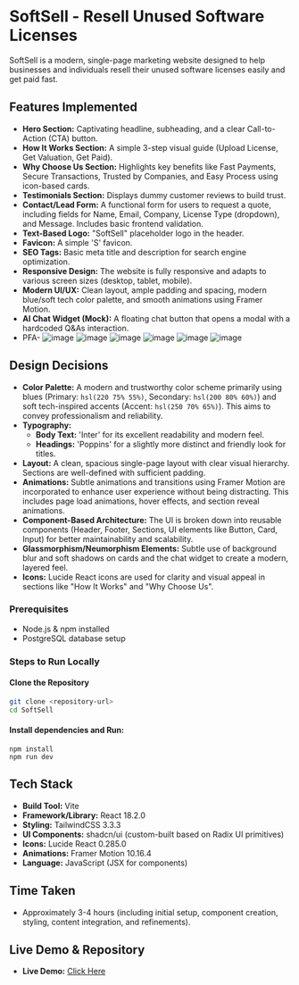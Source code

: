 # SoftSell - Resell Unused Software Licenses

SoftSell is a modern, single-page marketing website designed to help businesses and individuals resell their unused software licenses easily and get paid fast.

## Features Implemented
*   **Hero Section:** Captivating headline, subheading, and a clear Call-to-Action (CTA) button.
*   **How It Works Section:** A simple 3-step visual guide (Upload License, Get Valuation, Get Paid).
*   **Why Choose Us Section:** Highlights key benefits like Fast Payments, Secure Transactions, Trusted by Companies, and Easy Process using icon-based cards.
*   **Testimonials Section:** Displays dummy customer reviews to build trust.
*   **Contact/Lead Form:** A functional form for users to request a quote, including fields for Name, Email, Company, License Type (dropdown), and Message. Includes basic frontend validation.
*   **Text-Based Logo:** "SoftSell" placeholder logo in the header.
*   **Favicon:** A simple 'S' favicon.
*   **SEO Tags:** Basic meta title and description for search engine optimization.
*   **Responsive Design:** The website is fully responsive and adapts to various screen sizes (desktop, tablet, mobile).
*   **Modern UI/UX:** Clean layout, ample padding and spacing, modern blue/soft tech color palette, and smooth animations using Framer Motion.
*   **AI Chat Widget (Mock):** A floating chat button that opens a modal with a hardcoded Q&As interaction.
*   PFA-
  ![image](https://github.com/user-attachments/assets/8c23c2d7-504d-4ef4-8fc6-400381b4738e)
  ![image](https://github.com/user-attachments/assets/1dcbbe9d-c3ca-4e5f-93e9-6d8e798038ee)
  ![image](https://github.com/user-attachments/assets/f5f07bd1-aae4-4727-80c3-593ccb853626)
  ![image](https://github.com/user-attachments/assets/fb13aaca-67fd-4f02-adb2-41064da55ec3)
  ![image](https://github.com/user-attachments/assets/33699387-8a12-43ee-9156-2c99f80b913b)
  ![image](https://github.com/user-attachments/assets/28476b18-c08c-487c-b1f5-89ce95f97597)

## Design Decisions
*   **Color Palette:** A modern and trustworthy color scheme primarily using blues (Primary: `hsl(220 75% 55%)`, Secondary: `hsl(200 80% 60%)`) and soft tech-inspired accents (Accent: `hsl(250 70% 65%)`). This aims to convey professionalism and reliability.
*   **Typography:**
    *   **Body Text:** 'Inter' for its excellent readability and modern feel.
    *   **Headings:** 'Poppins' for a slightly more distinct and friendly look for titles.
*   **Layout:** A clean, spacious single-page layout with clear visual hierarchy. Sections are well-defined with sufficient padding.
*   **Animations:** Subtle animations and transitions using Framer Motion are incorporated to enhance user experience without being distracting. This includes page load animations, hover effects, and section reveal animations.
*   **Component-Based Architecture:** The UI is broken down into reusable components (Header, Footer, Sections, UI elements like Button, Card, Input) for better maintainability and scalability.
*   **Glassmorphism/Neumorphism Elements:** Subtle use of background blur and soft shadows on cards and the chat widget to create a modern, layered feel.
*   **Icons:** Lucide React icons are used for clarity and visual appeal in sections like "How It Works" and "Why Choose Us".

### Prerequisites
- Node.js & npm installed
- PostgreSQL database setup

### Steps to Run Locally
#### Clone the Repository
```bash
git clone <repository-url>
cd SoftSell
```
#### Install dependencies and Run:
```
npm install
npm run dev
```

## Tech Stack
*   **Build Tool:** Vite
*   **Framework/Library:** React 18.2.0
*   **Styling:** TailwindCSS 3.3.3
*   **UI Components:** shadcn/ui (custom-built based on Radix UI primitives)
*   **Icons:** Lucide React 0.285.0
*   **Animations:** Framer Motion 10.16.4
*   **Language:** JavaScript (JSX for components)

## Time Taken
*   Approximately 3-4 hours (including initial setup, component creation, styling, content integration, and refinements).

## Live Demo & Repository
*   **Live Demo:** [Click Here](https://softsell-liard.vercel.app/)
